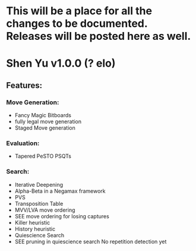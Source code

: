 # This will be a place for all the changes to be documented. Releases will be posted here as well.

# Shen Yu v1.0.0 (? elo)
## Features:
### Move Generation:
  - Fancy Magic Bitboards
  - fully legal move generation
  - Staged Move generation
### Evaluation:
  - Tapered PeSTO PSQTs
### Search:
  - Iterative Deepening
  - Alpha-Beta in a Negamax framework
  - PVS
  - Transposition Table
  - MVV/LVA move ordering
  - SEE move ordering for losing captures
  - Killer heuristic
  - History heuristic
  - Quiescience Search
  - SEE pruning in quiescience search
No repetition detection yet
